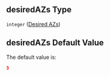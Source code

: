 ## desiredAZs Type

`integer` ([Desired AZs](btpsa-usecase-properties-services-items-allof-1-then-allof-86-then-allof-0-then-properties-parameters-properties-desired-azs.md))

## desiredAZs Default Value

The default value is:

```json
3
```
